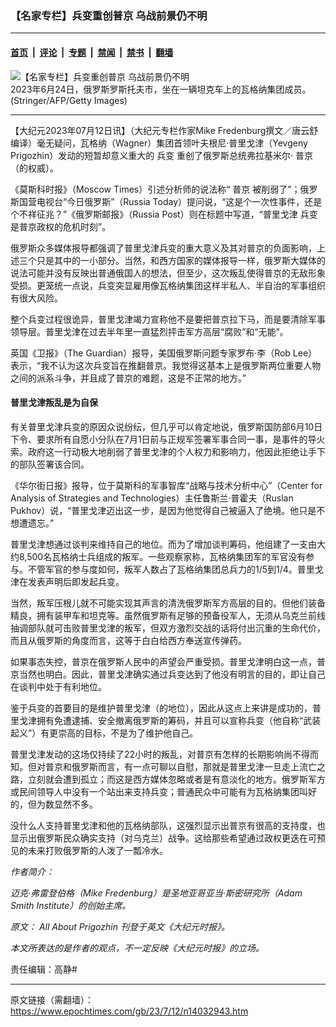 ### 【名家专栏】兵变重创普京 乌战前景仍不明

---

#### [首页](../../../..?n14032943) &nbsp;|&nbsp; [评论](../../../../../epoch-comment?n14032943) &nbsp;|&nbsp; [专题](../../../../../epoch-special?n14032943) &nbsp;|&nbsp; [禁闻](../../../../../epoch-news?n14032943) &nbsp;|&nbsp; [禁书](../../../../../books?n14032943) &nbsp;|&nbsp; [翻墙](https://github.com/gfw-breaker/nogfw/blob/master/README.md?n14032943)


<div><img alt="【名家专栏】兵变重创普京 乌战前景仍不明" class="attachment-djy_600_400 size-djy_600_400 wp-post-image" src="https://i.epochtimes.com/assets/uploads/2023/07/id14032954-wagner-group-russia-ukraine-1200x800-600x400.jpg"/>
<div class="caption">
 2023年6月24日，俄罗斯罗斯托夫市，坐在一辆坦克车上的瓦格纳集团成员。(Stringer/AFP/Getty Images)
</div></div><hr/><div class="post_content" id="artbody" itemprop="articleBody">
 <!-- article content begin -->
 <p>
  【大纪元2023年07月12日讯】（大纪元专栏作家Mike Fredenburg撰文／唐云舒编译）毫无疑问，瓦格纳（Wagner）集团首领叶夫根尼‧普⾥戈津（Yevgeny Prigozhin）发动的短暂却意义重大的
  <ok href="https://www.epochtimes.com/gb/tag/%E5%85%B5%E5%8F%98.html">
   兵变
  </ok>
  重创了俄罗斯总统弗拉基米尔‧
  <ok href="https://www.epochtimes.com/gb/tag/%E6%99%AE%E4%BA%AC.html">
   普京
  </ok>
  （的权威）。
 </p>
 <p>
  《莫斯科时报》（Moscow Times）引述分析师的说法称“
  <ok href="https://www.epochtimes.com/gb/tag/%E6%99%AE%E4%BA%AC.html">
   普京
  </ok>
  被削弱了”；俄罗斯国营电视台“今日俄罗斯”（Russia Today）提问说，“这是个一次性事件，还是个不祥征兆？”《俄罗斯邮报》（Russia Post）则在标题中写道，“普⾥戈津
  <ok href="https://www.epochtimes.com/gb/tag/%E5%85%B5%E5%8F%98.html">
   兵变
  </ok>
  是普京政权的危机时刻”。
 </p>
 <p>
  俄罗斯众多媒体报导都强调了普⾥戈津兵变的重大意义及其对普京的负面影响，上述三个只是其中的一小部分。当然，和西方国家的媒体报导一样，俄罗斯大媒体的说法可能并没有反映出普通俄国人的想法，但至少，这次叛乱使得普京的无敌形象受损。更笼统一点说，兵变突显雇用像瓦格纳集团这样半私人、半自治的军事组织有很大风险。
 </p>
 <p>
  整个兵变过程很诡异，普⾥戈津竭力宣称他不是要把普京拉下马，而是要清除军事领导层。普⾥戈津在过去半年里一直猛烈抨击军方高层“腐败”和“无能”。
 </p>
 <p>
  英国《卫报》（The Guardian）报导，美国俄罗斯问题专家罗布‧李（Rob Lee）表示，“我不认为这次兵变旨在推翻普京。我觉得这基本上是俄罗斯两位重要人物之间的派系斗争，并且成了普京的难题，这是不正常的地方。”
 </p>
 <h4>
  普⾥戈津叛乱是为自保
 </h4>
 <p>
  有关普⾥戈津兵变的原因众说纷纭，但几乎可以肯定地说，俄罗斯国防部6月10日下令、要求所有自愿小分队在7月1日前与正规军签署军事合同一事，是事件的导火索。政府这一行动极大地削弱了普⾥戈津的个人权力和影响力，他因此拒绝让手下的部队签署该合同。
 </p>
 <p>
  《华尔街日报》报导，位于莫斯科的军事智库“战略与技术分析中心”（Center for Analysis of Strategies and Technologies）主任鲁斯兰‧普霍夫（Ruslan Pukhov）说，“普⾥戈津迈出这一步，是因为他觉得自己被逼入了绝境。他只是不想遭遗忘。”
 </p>
 <p>
  普⾥戈津想通过谈判来维持自己的地位。而为了增加谈判筹码，他组建了一支由大约8,500名瓦格纳士兵组成的叛军。一些观察家称，瓦格纳集团军的军官没有参与。不管军官的参与度如何，叛军人数占了瓦格纳集团总兵力的1/5到1/4。普⾥戈津在发表声明后即发起兵变。
 </p>
 <p>
  当然，叛军压根儿就不可能实现其声言的清洗俄罗斯军方高层的目的。但他们装备精良，拥有装甲车和坦克等。虽然俄罗斯有足够的预备役军人，无须从乌克兰前线抽调部队就可击败普⾥戈津的叛军，但双方激烈交战的话将付出沉重的生命代价，而且从俄罗斯的角度而言，这等于白白给西方奉送宣传弹药。
 </p>
 <p>
  如果事态失控，普京在俄罗斯人民中的声望会严重受损。普⾥戈津明白这一点，普京当然也明白。因此，普⾥戈津确实通过兵变达到了他没有明言的目的，即让自己在谈判中处于有利地位。
 </p>
 <p>
  鉴于兵变的首要目的是维护普⾥戈津（的地位），因此从这点上来讲是成功的，普⾥戈津拥有免遭逮捕、安全撤离俄罗斯的筹码，并且可以宣称兵变（他自称“武装起义”）有更崇高的目标，不是为了维护他自己。
 </p>
 <p>
  普⾥戈津发动的这场仅持续了22小时的叛乱，对普京有怎样的长期影响尚不得而知。但对普京和俄罗斯而言，有一点可聊以自慰，那就是普⾥戈津一旦走上流亡之路，立刻就会遭到孤立；而这是西方媒体忽略或者是有意淡化的地方。俄罗斯军方或民间领导人中没有一个站出来支持兵变；普通民众中可能有为瓦格纳集团叫好的，但为数显然不多。
 </p>
 <p>
  没什么人支持普⾥戈津和他的瓦格纳部队，这强烈显示出普京有很高的支持度，也显示出俄罗斯民众确实支持（对乌克兰）战争。这给那些希望通过政权更迭在可预见的未来打败俄罗斯的人泼了一瓢冷水。
 </p>
 <p>
  <em>
   作者简介：
  </em>
 </p>
 <p>
  <em>
   迈克‧弗雷登伯格（Mike Fredenburg）是圣地亚哥亚当‧斯密研究所（Adam Smith Institute）的创始主席。
  </em>
 </p>
 <p>
  <em>
   原文：
   <ok href="https://www.theepochtimes.com/all-about-prigozhin_5361434.html" rel="noopener noreferrer" target="_blank">
    All About Prigozhin
   </ok>
   刊登于英文《大纪元时报》。
  </em>
 </p>
 <p>
  <em>
   本文所表达的是作者的观点，不一定反映《大纪元时报》的立场。
  </em>
 </p>
 <p>
  责任编辑：高静#
 </p>
 <!-- article content end -->
 <div id="below_article_ad">
 </div>
</div>


---

原文链接（需翻墙）：https://www.epochtimes.com/gb/23/7/12/n14032943.htm